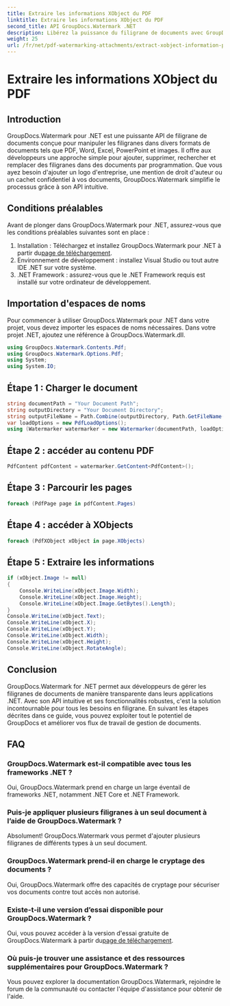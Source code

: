 ```yaml
---
title: Extraire les informations XObject du PDF
linktitle: Extraire les informations XObject du PDF
second_title: API GroupDocs.Watermark .NET
description: Libérez la puissance du filigrane de documents avec GroupDocs.Watermark pour .NET. Gérez en toute transparence les filigranes dans les PDF, les documents Word et les images.
weight: 25
url: /fr/net/pdf-watermarking-attachments/extract-xobject-information-pdf/
---
```


# Extraire les informations XObject du PDF

## Introduction
GroupDocs.Watermark pour .NET est une puissante API de filigrane de documents conçue pour manipuler les filigranes dans divers formats de documents tels que PDF, Word, Excel, PowerPoint et images. Il offre aux développeurs une approche simple pour ajouter, supprimer, rechercher et remplacer des filigranes dans des documents par programmation. Que vous ayez besoin d'ajouter un logo d'entreprise, une mention de droit d'auteur ou un cachet confidentiel à vos documents, GroupDocs.Watermark simplifie le processus grâce à son API intuitive.
## Conditions préalables
Avant de plonger dans GroupDocs.Watermark pour .NET, assurez-vous que les conditions préalables suivantes sont en place :
1. Installation : Téléchargez et installez GroupDocs.Watermark pour .NET à partir du[page de téléchargement](https://releases.groupdocs.com/Watermark/net/).
2. Environnement de développement : installez Visual Studio ou tout autre IDE .NET sur votre système.
3. .NET Framework : assurez-vous que le .NET Framework requis est installé sur votre ordinateur de développement.

## Importation d'espaces de noms
Pour commencer à utiliser GroupDocs.Watermark pour .NET dans votre projet, vous devez importer les espaces de noms nécessaires.
Dans votre projet .NET, ajoutez une référence à GroupDocs.Watermark.dll.
```csharp
using GroupDocs.Watermark.Contents.Pdf;
using GroupDocs.Watermark.Options.Pdf;
using System;
using System.IO;
```
## Étape 1 : Charger le document
```csharp
string documentPath = "Your Document Path";
string outputDirectory = "Your Document Directory";
string outputFileName = Path.Combine(outputDirectory, Path.GetFileName(documentPath));
var loadOptions = new PdfLoadOptions();
using (Watermarker watermarker = new Watermarker(documentPath, loadOptions))
```
## Étape 2 : accéder au contenu PDF
```csharp
PdfContent pdfContent = watermarker.GetContent<PdfContent>();
```
## Étape 3 : Parcourir les pages
```csharp
foreach (PdfPage page in pdfContent.Pages)
```
## Étape 4 : accéder à XObjects
```csharp
foreach (PdfXObject xObject in page.XObjects)
```
## Étape 5 : Extraire les informations
```csharp
if (xObject.Image != null)
{
    Console.WriteLine(xObject.Image.Width);
    Console.WriteLine(xObject.Image.Height);
    Console.WriteLine(xObject.Image.GetBytes().Length);
}
Console.WriteLine(xObject.Text);
Console.WriteLine(xObject.X);
Console.WriteLine(xObject.Y);
Console.WriteLine(xObject.Width);
Console.WriteLine(xObject.Height);
Console.WriteLine(xObject.RotateAngle);
```

## Conclusion
GroupDocs.Watermark for .NET permet aux développeurs de gérer les filigranes de documents de manière transparente dans leurs applications .NET. Avec son API intuitive et ses fonctionnalités robustes, c'est la solution incontournable pour tous les besoins en filigrane. En suivant les étapes décrites dans ce guide, vous pouvez exploiter tout le potentiel de GroupDocs et améliorer vos flux de travail de gestion de documents.
## FAQ
### GroupDocs.Watermark est-il compatible avec tous les frameworks .NET ?
Oui, GroupDocs.Watermark prend en charge un large éventail de frameworks .NET, notamment .NET Core et .NET Framework.
### Puis-je appliquer plusieurs filigranes à un seul document à l’aide de GroupDocs.Watermark ?
Absolument! GroupDocs.Watermark vous permet d'ajouter plusieurs filigranes de différents types à un seul document.
### GroupDocs.Watermark prend-il en charge le cryptage des documents ?
Oui, GroupDocs.Watermark offre des capacités de cryptage pour sécuriser vos documents contre tout accès non autorisé.
### Existe-t-il une version d’essai disponible pour GroupDocs.Watermark ?
 Oui, vous pouvez accéder à la version d'essai gratuite de GroupDocs.Watermark à partir du[page de téléchargement](https://releases.groupdocs.com/).
### Où puis-je trouver une assistance et des ressources supplémentaires pour GroupDocs.Watermark ?
Vous pouvez explorer la documentation GroupDocs.Watermark, rejoindre le forum de la communauté ou contacter l'équipe d'assistance pour obtenir de l'aide.